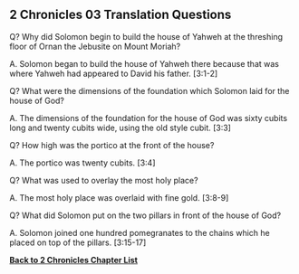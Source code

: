 ## 2 Chronicles 03 Translation Questions ##

Q? Why did Solomon begin to build the house of Yahweh at the threshing floor of Ornan the Jebusite on Mount Moriah?

A. Solomon began to build the house of Yahweh there because that was where Yahweh had appeared to David his father. [3:1-2]

Q? What were the dimensions of the foundation which Solomon laid for the house of God?

A. The dimensions of the foundation for the house of God was sixty cubits long and twenty cubits wide, using the old style cubit. [3:3]

Q? How high was the portico at the front of the house?

A. The portico was twenty cubits. [3:4]

Q? What was used to overlay the most holy place?

A. The most holy place was overlaid with fine gold. [3:8-9]

Q? What did Solomon put on the two pillars in front of the house of God?

A. Solomon joined one hundred pomegranates to the chains which he placed on top of the pillars. [3:15-17]

__[Back to 2 Chronicles Chapter List](./)__

